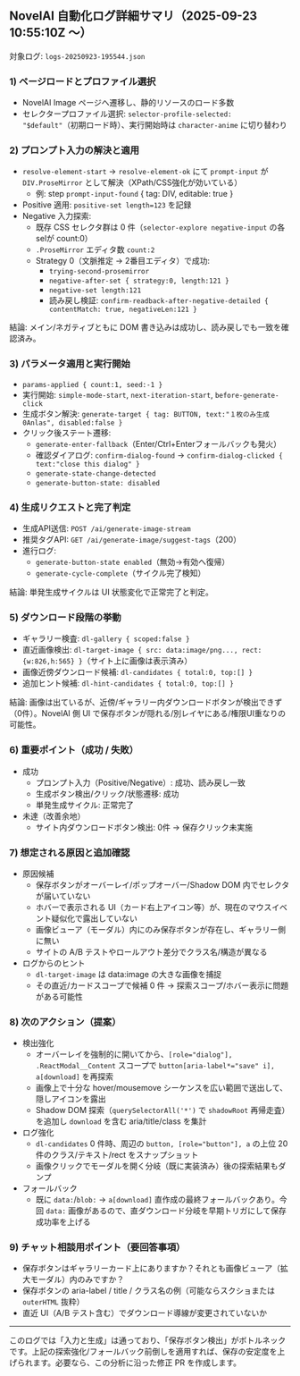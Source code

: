 ## NovelAI 自動化ログ詳細サマリ（2025-09-23 10:55:10Z ～）

対象ログ: `logs-20250923-195544.json`

### 1) ページロードとプロファイル選択
- NovelAI Image ページへ遷移し、静的リソースのロード多数
- セレクタープロファイル選択: `selector-profile-selected: "$default"`（初期ロード時）、実行開始時は `character-anime` に切り替わり

### 2) プロンプト入力の解決と適用
- `resolve-element-start` → `resolve-element-ok` にて `prompt-input` が `DIV.ProseMirror` として解決（XPath/CSS強化が効いている）
  - 例: step `prompt-input-found` { tag: DIV, editable: true }
- Positive 適用: `positive-set length=123` を記録
- Negative 入力探索:
  - 既存 CSS セレクタ群は 0 件（`selector-explore negative-input` の各selが count:0）
  - `.ProseMirror` エディタ数 `count:2`
  - Strategy 0（文脈推定 → 2番目エディタ）で成功:
    - `trying-second-prosemirror`
    - `negative-after-set { strategy:0, length:121 }`
    - `negative-set length:121`
    - 読み戻し検証: `confirm-readback-after-negative-detailed { contentMatch: true, negativeLen:121 }`

結論: メイン/ネガティブともに DOM 書き込みは成功し、読み戻しでも一致を確認済み。

### 3) パラメータ適用と実行開始
- `params-applied { count:1, seed:-1 }`
- 実行開始: `simple-mode-start`, `next-iteration-start`, `before-generate-click`
- 生成ボタン解決: `generate-target { tag: BUTTON, text:"１枚のみ生成0Anlas", disabled:false }`
- クリック後ステート遷移:
  - `generate-enter-fallback`（Enter/Ctrl+Enterフォールバックも発火）
  - 確認ダイアログ: `confirm-dialog-found` → `confirm-dialog-clicked { text:"close this dialog" }`
  - `generate-state-change-detected`
  - `generate-button-state: disabled`

### 4) 生成リクエストと完了判定
- 生成API送信: `POST /ai/generate-image-stream`
- 推奨タグAPI: `GET /ai/generate-image/suggest-tags`（200）
- 進行ログ:
  - `generate-button-state enabled`（無効→有効へ復帰）
  - `generate-cycle-complete`（サイクル完了検知）

結論: 単発生成サイクルは UI 状態変化で正常完了と判定。

### 5) ダウンロード段階の挙動
- ギャラリー検査: `dl-gallery { scoped:false }`
- 直近画像検出: `dl-target-image { src: data:image/png..., rect:{w:826,h:565} }`（サイト上に画像は表示済み）
- 画像近傍ダウンロード候補: `dl-candidates { total:0, top:[] }`
- 追加ヒント候補: `dl-hint-candidates { total:0, top:[] }`

結論: 画像は出ているが、近傍/ギャラリー内ダウンロードボタンが検出できず（0件）。NovelAI 側 UI で保存ボタンが隠れる/別レイヤにある/権限UI重なりの可能性。

### 6) 重要ポイント（成功 / 失敗）
- 成功
  - プロンプト入力（Positive/Negative）: 成功、読み戻し一致
  - 生成ボタン検出/クリック/状態遷移: 成功
  - 単発生成サイクル: 正常完了
- 未達（改善余地）
  - サイト内ダウンロードボタン検出: 0件 → 保存クリック未実施

### 7) 想定される原因と追加確認
- 原因候補
  - 保存ボタンがオーバーレイ/ポップオーバー/Shadow DOM 内でセレクタが届いていない
  - ホバーで表示される UI（カード右上アイコン等）が、現在のマウスイベント疑似化で露出していない
  - 画像ビューア（モーダル）内にのみ保存ボタンが存在し、ギャラリー側に無い
  - サイトの A/B テストやロールアウト差分でクラス名/構造が異なる
- ログからのヒント
  - `dl-target-image` は data:image の大きな画像を捕捉
  - その直近/カードスコープで候補 0 件 → 探索スコープ/ホバー表示に問題がある可能性

### 8) 次のアクション（提案）
- 検出強化
  - オーバーレイを強制的に開いてから、`[role="dialog"], .ReactModal__Content` スコープで `button[aria-label*="save" i], a[download]` を再探索
  - 画像上で十分な hover/mousemove シーケンスを広い範囲で送出して、隠しアイコンを露出
  - Shadow DOM 探索（`querySelectorAll('*')` で `shadowRoot` 再帰走査）を追加し `download` を含む aria/title/class を集計
- ログ強化
  - `dl-candidates` 0 件時、周辺の `button, [role="button"], a` の上位 20 件のクラス/テキスト/rect をスナップショット
  - 画像クリックでモーダルを開く分岐（既に実装済み）後の探索結果もダンプ
- フォールバック
  - 既に `data:`/`blob:` → `a[download]` 直作成の最終フォールバックあり。今回 `data:` 画像があるので、直ダウンロード分岐を早期トリガにして保存成功率を上げる

### 9) チャット相談用ポイント（要回答事項）
- 保存ボタンはギャラリーカード上にありますか？それとも画像ビューア（拡大モーダル）内のみですか？
- 保存ボタンの aria-label / title / クラス名の例（可能ならスクショまたは `outerHTML` 抜粋）
- 直近 UI（A/B テスト含む）でダウンロード導線が変更されていないか

---

このログでは「入力と生成」は通っており、「保存ボタン検出」がボトルネックです。上記の探索強化/フォールバック前倒しを適用すれば、保存の安定度を上げられます。必要なら、この分析に沿った修正 PR を作成します。


